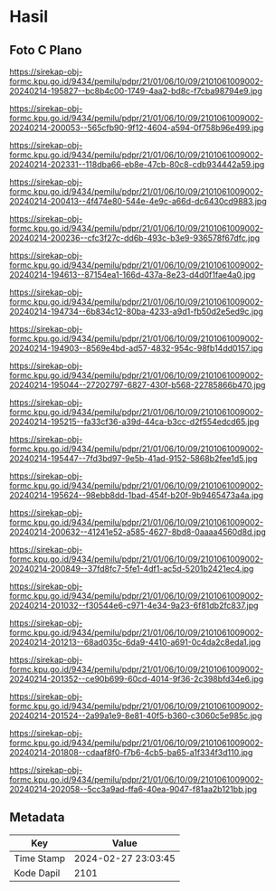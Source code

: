 # Hasil

## Foto C Plano

https://sirekap-obj-formc.kpu.go.id/9434/pemilu/pdpr/21/01/06/10/09/2101061009002-20240214-195827--bc8b4c00-1749-4aa2-bd8c-f7cba98794e9.jpg

https://sirekap-obj-formc.kpu.go.id/9434/pemilu/pdpr/21/01/06/10/09/2101061009002-20240214-200053--565cfb90-9f12-4604-a594-0f758b96e499.jpg

https://sirekap-obj-formc.kpu.go.id/9434/pemilu/pdpr/21/01/06/10/09/2101061009002-20240214-202331--118dba66-eb8e-47cb-80c8-cdb934442a59.jpg

https://sirekap-obj-formc.kpu.go.id/9434/pemilu/pdpr/21/01/06/10/09/2101061009002-20240214-200413--4f474e80-544e-4e9c-a66d-dc6430cd9883.jpg

https://sirekap-obj-formc.kpu.go.id/9434/pemilu/pdpr/21/01/06/10/09/2101061009002-20240214-200236--cfc3f27c-dd6b-493c-b3e9-936578f67dfc.jpg

https://sirekap-obj-formc.kpu.go.id/9434/pemilu/pdpr/21/01/06/10/09/2101061009002-20240214-194613--87154ea1-166d-437a-8e23-d4d0f1fae4a0.jpg

https://sirekap-obj-formc.kpu.go.id/9434/pemilu/pdpr/21/01/06/10/09/2101061009002-20240214-194734--6b834c12-80ba-4233-a9d1-fb50d2e5ed9c.jpg

https://sirekap-obj-formc.kpu.go.id/9434/pemilu/pdpr/21/01/06/10/09/2101061009002-20240214-194903--8569e4bd-ad57-4832-954c-98fb14dd0157.jpg

https://sirekap-obj-formc.kpu.go.id/9434/pemilu/pdpr/21/01/06/10/09/2101061009002-20240214-195044--27202797-6827-430f-b568-22785866b470.jpg

https://sirekap-obj-formc.kpu.go.id/9434/pemilu/pdpr/21/01/06/10/09/2101061009002-20240214-195215--fa33cf36-a39d-44ca-b3cc-d2f554edcd65.jpg

https://sirekap-obj-formc.kpu.go.id/9434/pemilu/pdpr/21/01/06/10/09/2101061009002-20240214-195447--7fd3bd97-9e5b-41ad-9152-5868b2fee1d5.jpg

https://sirekap-obj-formc.kpu.go.id/9434/pemilu/pdpr/21/01/06/10/09/2101061009002-20240214-195624--98ebb8dd-1bad-454f-b20f-9b9465473a4a.jpg

https://sirekap-obj-formc.kpu.go.id/9434/pemilu/pdpr/21/01/06/10/09/2101061009002-20240214-200632--41241e52-a585-4627-8bd8-0aaaa4560d8d.jpg

https://sirekap-obj-formc.kpu.go.id/9434/pemilu/pdpr/21/01/06/10/09/2101061009002-20240214-200849--37fd8fc7-5fe1-4df1-ac5d-5201b2421ec4.jpg

https://sirekap-obj-formc.kpu.go.id/9434/pemilu/pdpr/21/01/06/10/09/2101061009002-20240214-201032--f30544e6-c971-4e34-9a23-6f81db2fc837.jpg

https://sirekap-obj-formc.kpu.go.id/9434/pemilu/pdpr/21/01/06/10/09/2101061009002-20240214-201213--68ad035c-6da9-4410-a691-0c4da2c8eda1.jpg

https://sirekap-obj-formc.kpu.go.id/9434/pemilu/pdpr/21/01/06/10/09/2101061009002-20240214-201352--ce90b699-60cd-4014-9f36-2c398bfd34e6.jpg

https://sirekap-obj-formc.kpu.go.id/9434/pemilu/pdpr/21/01/06/10/09/2101061009002-20240214-201524--2a99a1e9-8e81-40f5-b360-c3060c5e985c.jpg

https://sirekap-obj-formc.kpu.go.id/9434/pemilu/pdpr/21/01/06/10/09/2101061009002-20240214-201808--cdaaf8f0-f7b6-4cb5-ba65-a1f334f3d110.jpg

https://sirekap-obj-formc.kpu.go.id/9434/pemilu/pdpr/21/01/06/10/09/2101061009002-20240214-202058--5cc3a9ad-ffa6-40ea-9047-f81aa2b121bb.jpg


## Metadata

| Key        | Value               |
| ---------- | ------------------- |
| Time Stamp | 2024-02-27 23:03:45 |
| Kode Dapil | 2101                |




